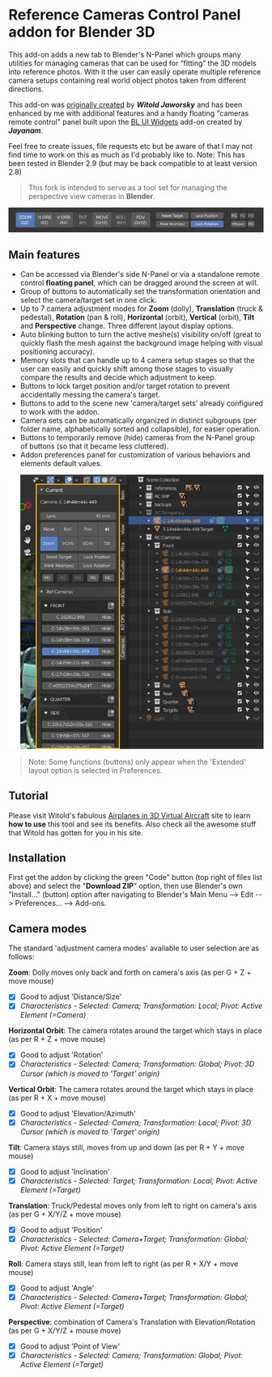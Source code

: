 # Reference Cameras Control Panel addon for Blender 3D

This add-on adds a new tab to Blender's N-Panel which groups many utilities for managing cameras that can be used for “fitting” the 3D models into reference photos. With it the user can easily operate multiple reference camera setups containing real world object photos taken from different directions. 

This add-on was [originally created](http://airplanes3d.net/scripts-257_e.xml) by ***Witold Jaworsky*** and has been enhanced by me with additional features and a handy floating "cameras remote control" panel built upon the [BL UI Widgets](https://github.com/jayanam/bl_ui_widgets) add-on created by ***Jayanam***. 

Feel free to create issues, file requests etc but be aware of that I may not find time to work on this as much as I'd probably like to. Note: This has been tested in Blender 2.9 (but may be back compatible to at least version 2.8)

> This fork is intended to serve as a tool set for managing the perspective view cameras in **Blender**.

![floating panel](https://github.com/mmmrqs/Blender-Reference-Camera-Panel-addon/blob/main/media/fpanel_sample.png)


## Main features

- Can be accessed via Blender's side N-Panel or via a standalone remote control **floating panel**, which can be dragged around the screen at will.
- Group of buttons to automatically set the transformation orientation and select the camera/target set in one click.
- Up to 7 camera adjustment modes for **Zoom** (dolly), **Translation** (truck & pedestal), **Rotation** (pan & roll), **Horizontal** (orbit), **Vertical** (orbit), **Tilt** and **Perspective** change.  Three different layout display options.
- Auto blinking button to turn the active meshe(s) visibility on/off (great to quickly flash the mesh against the background image helping with visual positioning accuracy).
- Memory slots that can handle up to 4 camera setup stages so that the user can easily and quickly shift among those stages to visually compare the results and decide which adjustment to keep.
- Buttons to lock target position and/or target rotation to prevent accidentally messing the camera's target.
- Buttons to add to the scene new 'camera/target sets' already configured to work with the addon.
- Camera sets can be automatically organized in distinct subgroups (per folder name, alphabetically sorted and collapsible), for easier operation.
- Buttons to temporarily remove (hide) cameras from the N-Panel group of buttons (so that it became less cluttered).
- Addon preferences panel for customization of various behaviors and elements default values.

![n-side panel](https://github.com/mmmrqs/Blender-Reference-Camera-Panel-addon/blob/main/media/npanel_sample.png)

> Note: Some functions (buttons) only appear when the 'Extended' layout option is selected in Preferences.


## Tutorial

Please visit Witold's fabulous [Airplanes in 3D Virtual Aircraft](http://airplanes3d.net/scripts-257_e.xml) site to learn **how to use** this tool and see its benefits. Also check all the awesome stuff that Witold has gotten for you in his site.


## Installation
First get the addon by clicking the green "Code" button (top right of files list above) and select the "**Download ZIP**" option, then use Blender's own "Install..." (button) option after navigating to Blender's Main Menu --> Edit --> Preferences... --> Add-ons.


## Camera modes

The standard 'adjustment camera modes' available to user selection are as follows:

**Zoom**: Dolly moves only back and forth on camera's axis (as per G + Z + move mouse)
- [x] Good to adjust 'Distance/Size'
- [x] *Characteristics - Selected: Camera; Transformation: Local; Pivot: Active Element (=Camera)*

**Horizontal Orbit**: The camera rotates around the target which stays in place (as per R + Z + move mouse)
- [x] Good to adjust 'Rotation'
- [x] *Characteristics - Selected: Camera; Transformation: Global; Pivot: 3D Cursor (which is moved to 'Target' origin)*

**Vertical Orbit**: The camera rotates around the target which stays in place (as per R + X + move mouse)
- [x] Good to adjust 'Elevation/Azimuth'
- [x] *Characteristics - Selected: Camera; Transformation: Local; Pivot: 3D Cursor (which is moved to 'Target' origin)*

**Tilt**: Camera stays still, moves from up and down (as per R + Y + move mouse)
- [x] Good to adjust 'Inclination'
- [x] *Characteristics - Selected: Target; Transformation: Local; Pivot: Active Element (=Target)*

**Translation**: Truck/Pedestal moves only from left to right on camera's axis (as per G + X/Y/Z + move mouse)
- [x] Good to adjust 'Position'
- [x] *Characteristics - Selected: Camera+Target; Transformation: Global; Pivot: Active Element (=Target)*

**Roll**: Camera stays still, lean from left to right (as per R + X/Y + move mouse)
- [x] Good to adjust 'Angle'
- [x] *Characteristics - Selected: Camera+Target; Transformation: Global; Pivot: Active Element (=Target)*

**Perspective**: combination of Camera's Translation with Elevation/Rotation (as per G + X/Y/Z + mouse move)
- [x] Good to adjust 'Point of View'
- [x] *Characteristics - Selected: Camera; Transformation: Global; Pivot: Active Element (=Target)*
